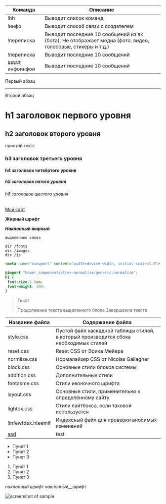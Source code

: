  Команда       | Описание
---------------|-----------
!hh            | Выводит список команд
!инфо          | Выводит способ связи с создателем
!переписка     | Выводит последние 10 сообщений из вк (бота). Не отображает медиа (фото, видео, голосовые, стикеры и т.д.)
!переписка     | Выводит последние 10 сообщений
####!инфоинфои | Выводит последние 10 сообщений


Первый абзац
***
Второй абзац

h1 заголовок первого уровня
=====================

h2 заголовок второго уровня
-----------------------------------

простой текст

### h3 заголовок третьего уровня

#### h4 заголовок четвёртого уровня

##### h5 заголовок пятого уровня

###### h6 заголовок шестого уровня

[Мой сайт](https://google.com)

**Жирный шрифт**

***Наклонный жирный***

`выделенные слова`

    dir /fonts
    dir /images
    dir /js

```html
<meta name="viewport" content="width=device-width, initial-scale=1.0">
```

```scss /* или css */
@import "bower_components/tree-normalize/generic.normalize";
h1 {
 font-size:1.5em;
 font-weight: 300;
}
```

> Текст
> 
> Продолжение текста выделенного блока
> Завершение текста

Название файла        | Содержание файла
----------------------|----------------------
style.css             | Пустой файл каскадной таблицы стилей, в который производится сбока необходимых стилей
reset.css             | Reset CSS от Эрика Мейера
normlize.css          | Нормалайзер CSS от Nicolas Gallagher
block.css             | Основные стили блоков системы
addition.css          | Дополнительные стили
fontasme.css          | Стили иконочного шрифта
layout.css            | Основные стили, применительно к определённому сайту
lightox.css           | Стили лайтбокса, если таковой используется
!infewfdex.hteemlf    | Индексный файл для проверки вносимых изменений
[asd](test)           | test

* Пункт 1
* Пункт 2
* Пункт 3

1. Пункт 1
2. Пункт 2
3. Пункт 3

_наклонный_ _шрифт_ _наклонный__шрифт_

![screenshot of sample](http://webdesign.ru.net/images/Heydon_min.jpg)

